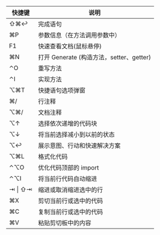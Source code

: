 | 快捷键  | 说明                                     |
| ------- | ---------------------------------------- |
| ⇧⌘↩︎     | 完成语句                                 |
| ⌘P      | 参数信息（在方法调用参数中）             |
| F1      | 快速查看文档(鼠标悬停)                   |
| ⌘N      | 打开 Generate (构造方法，setter、getter) |
| ⌃O      | 重写方法                                 |
| ⌃I      | 实现方法                                 |
| ⌥⌘T     | 快捷语句选项弹窗                         |
| ⌘/      | 行注释                                   |
| ⌥⌘/     | 文档注释                                 |
| ⌥↑      | 选择依次递增的代码块                     |
| ⌥↓      | 将当前选择减小到以前的状态               |
| ⌥↩︎      | 展示意图、行动和快速解决方案             |
| ⌥⌘L     | 格式化代码                               |
| ⌃⌥O     | 优化代码顶部的 import                    |
| ⌃⌥I     | 将当前行代码自动缩进                     |
| ⇥ \| ⇧⇥ | 缩进或取消缩进选中的行                   |
| ⌘X      | 剪切当前行或选中的代码                   |
| ⌘C      | 复制当前行或选中的代码                   |
| ⌘V      | 粘贴剪切板中的内容                       |

